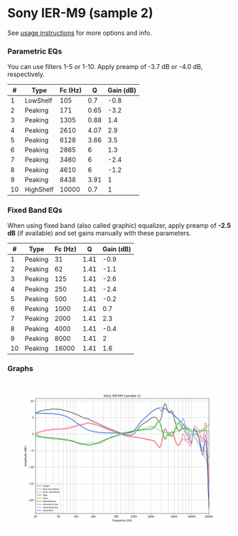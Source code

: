 # Sony IER-M9 (sample 2)
See [usage instructions](https://github.com/jaakkopasanen/AutoEq#usage) for more options and info.

### Parametric EQs
You can use filters 1-5 or 1-10. Apply preamp of -3.7 dB or -4.0 dB, respectively.

|   # | Type      |   Fc (Hz) |    Q |   Gain (dB) |
|-----|-----------|-----------|------|-------------|
|   1 | LowShelf  |       105 | 0.7  |        -0.8 |
|   2 | Peaking   |       171 | 0.65 |        -3.2 |
|   3 | Peaking   |      1305 | 0.88 |         1.4 |
|   4 | Peaking   |      2610 | 4.07 |         2.9 |
|   5 | Peaking   |      6128 | 3.66 |         3.5 |
|   6 | Peaking   |      2865 | 6    |         1.3 |
|   7 | Peaking   |      3460 | 6    |        -2.4 |
|   8 | Peaking   |      4610 | 6    |        -1.2 |
|   9 | Peaking   |      8438 | 3.91 |         1   |
|  10 | HighShelf |     10000 | 0.7  |         1   |

### Fixed Band EQs
When using fixed band (also called graphic) equalizer, apply preamp of **-2.5 dB** (if available) and set gains manually with these parameters.

|   # | Type    |   Fc (Hz) |    Q |   Gain (dB) |
|-----|---------|-----------|------|-------------|
|   1 | Peaking |        31 | 1.41 |        -0.9 |
|   2 | Peaking |        62 | 1.41 |        -1.1 |
|   3 | Peaking |       125 | 1.41 |        -2.6 |
|   4 | Peaking |       250 | 1.41 |        -2.4 |
|   5 | Peaking |       500 | 1.41 |        -0.2 |
|   6 | Peaking |      1000 | 1.41 |         0.7 |
|   7 | Peaking |      2000 | 1.41 |         2.3 |
|   8 | Peaking |      4000 | 1.41 |        -0.4 |
|   9 | Peaking |      8000 | 1.41 |         2   |
|  10 | Peaking |     16000 | 1.41 |         1.6 |

### Graphs
![](./Sony%20IER-M9%20(sample%202).png)
